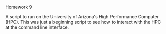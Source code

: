 Homework 9

A script to run on the University of Arizona's High Performance Computer (HPC).  This was just a beginning script to see how to interact with the HPC at the command line interface. 
